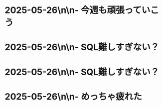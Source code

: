 # 2025-05-26\n\n- 今週も頑張っていこう
# 2025-05-26\n\n- SQL難しすぎない？
# 2025-05-26\n\n- SQL難しすぎない？
# 2025-05-26\n\n- めっちゃ疲れた
